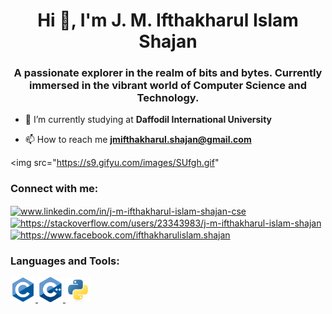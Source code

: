 <h1 align="center">Hi 👋, I'm J. M. Ifthakharul Islam Shajan</h1>
<h3 align="center">A passionate explorer in the realm of bits and bytes. Currently immersed in the vibrant world of Computer Science and Technology.</h3>


- 📔 I’m currently studying at **Daffodil International University**

- 📫 How to reach me **jmifthakharul.shajan@gmail.com**

<img src="https://s9.gifyu.com/images/SUfgh.gif"    

  
  
  
                                                                                     
  
  
  
  

<h3 align="left">Connect with me:</h3>
<p align="left">
<a href="https://linkedin.com/in/www.linkedin.com/in/j-m-ifthakharul-islam-shajan-cse" target="blank"><img align="center" src="https://raw.githubusercontent.com/rahuldkjain/github-profile-readme-generator/master/src/images/icons/Social/linked-in-alt.svg" alt="www.linkedin.com/in/j-m-ifthakharul-islam-shajan-cse" height="30" width="40" /></a>
<a href="https://stackoverflow.com/users/https://stackoverflow.com/users/23343983/j-m-ifthakharul-islam-shajan" target="blank"><img align="center" src="https://raw.githubusercontent.com/rahuldkjain/github-profile-readme-generator/master/src/images/icons/Social/stack-overflow.svg" alt="https://stackoverflow.com/users/23343983/j-m-ifthakharul-islam-shajan" height="30" width="40" /></a>
<a href="https://fb.com/https://www.facebook.com/ifthakharulislam.shajan" target="blank"><img align="center" src="https://raw.githubusercontent.com/rahuldkjain/github-profile-readme-generator/master/src/images/icons/Social/facebook.svg" alt="https://www.facebook.com/ifthakharulislam.shajan" height="30" width="40" /></a>
</p>

<h3 align="left">Languages and Tools:</h3>
<p align="left"> <a href="https://www.cprogramming.com/" target="_blank" rel="noreferrer"> <img src="https://raw.githubusercontent.com/devicons/devicon/master/icons/c/c-original.svg" alt="c" width="40" height="40"/> </a> <a href="https://www.w3schools.com/cpp/" target="_blank" rel="noreferrer"> <img src="https://raw.githubusercontent.com/devicons/devicon/master/icons/cplusplus/cplusplus-original.svg" alt="cplusplus" width="40" height="40"/> </a> <a href="https://www.python.org" target="_blank" rel="noreferrer"> <img src="https://raw.githubusercontent.com/devicons/devicon/master/icons/python/python-original.svg" alt="python" width="40" height="40"/> </a> </p>
               
  
